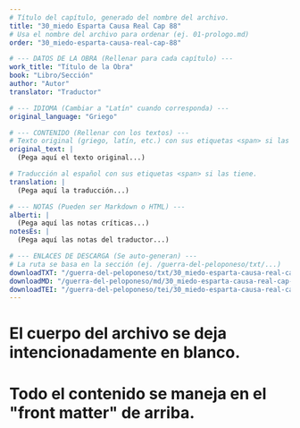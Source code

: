 ```yaml
---
# Título del capítulo, generado del nombre del archivo.
title: "30_miedo Esparta Causa Real Cap 88"
# Usa el nombre del archivo para ordenar (ej. 01-prologo.md)
order: "30_miedo-esparta-causa-real-cap-88"

# --- DATOS DE LA OBRA (Rellenar para cada capítulo) ---
work_title: "Título de la Obra"
book: "Libro/Sección"
author: "Autor"
translator: "Traductor"

# --- IDIOMA (Cambiar a "Latín" cuando corresponda) ---
original_language: "Griego"

# --- CONTENIDO (Rellenar con los textos) ---
# Texto original (griego, latín, etc.) con sus etiquetas <span> si las tiene.
original_text: |
  (Pega aquí el texto original...)

# Traducción al español con sus etiquetas <span> si las tiene.
translation: |
  (Pega aquí la traducción...)

# --- NOTAS (Pueden ser Markdown o HTML) ---
alberti: |
  (Pega aquí las notas críticas...)
notesEs: |
  (Pega aquí las notas del traductor...)

# --- ENLACES DE DESCARGA (Se auto-generan) ---
# La ruta se basa en la sección (ej. /guerra-del-peloponeso/txt/...)
downloadTXT: "/guerra-del-peloponeso/txt/30_miedo-esparta-causa-real-cap-88.txt"
downloadMD: "/guerra-del-peloponeso/md/30_miedo-esparta-causa-real-cap-88.md"
downloadTEI: "/guerra-del-peloponeso/tei/30_miedo-esparta-causa-real-cap-88.xml"
---
```

# El cuerpo del archivo se deja intencionadamente en blanco.
# Todo el contenido se maneja en el "front matter" de arriba.